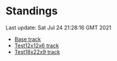 # Standings

Last update: Sat Jul 24 21:28:16 GMT 2021

* [Base track](comps/Base/2021-07-24/standings.md)
* [Test12x12x6 track](comps/Test12x12x6/2021-07-24/standings.md)
* [Test18x22x9 track](comps/Test18x22x9/2021-07-24/standings.md)
